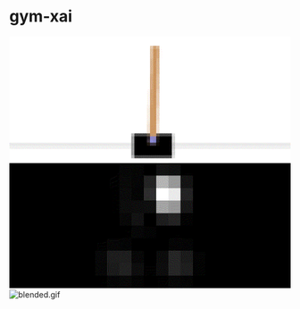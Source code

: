 # gym-xai

![screen.gif](cartpole/screen.gif)
![saliency_map.gif](cartpole/saliency_map.gif)
![blended.gif](cartpole/blended.gif)
